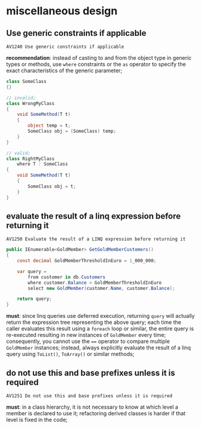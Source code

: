 # miscellaneous design

## Use generic constraints if applicable

`AV1240 Use generic constraints if applicable`

**recommendation**: instead of casting to and from the object type in generic
types or methods, use `where` constraints or the `as` operator to specify the
exact characteristics of the generic parameter;

```csharp
class SomeClass
{}

// invalid;
class WrongMyClass
{
    void SomeMethod(T t)
    {
        object temp = t;
        SomeClass obj = (SomeClass) temp;
    }
}

// valid;
class RightMyClass
    where T : SomeClass
{
    void SomeMethod(T t)
    {
        SomeClass obj = t;
    }
}
```

## evaluate the result of a linq expression before returning it

`AV1250 Evaluate the result of a LINQ expression before returning it`

```csharp
public IEnumerable<GoldMember> GetGoldMemberCustomers()
{
    const decimal GoldMemberThresholdInEuro = 1_000_000;

    var query =
        from customer in db.Customers
        where customer.Balance > GoldMemberThresholdInEuro
        select new GoldMember(customer.Name, customer.Balance);

    return query;
}
```

**must**: since linq queries use deferred execution, returning `query` will
actually return the expression tree representing the above query; each time the
caller evaluates this result using a `foreach` loop or similar, the entire query
is re-executed resulting in new instances of `GoldMember` every time;
consequently, you cannot use the `==` operator to compare multiple `GoldMember`
instances; instead, always explicitly evaluate the result of a linq query using
`ToList()`, `ToArray()` or similar methods;

## do not use this and base prefixes unless it is required

`AV1251 Do not use this and base prefixes unless it is required`

**must**: in a class hierarchy, it is not necessary to know at which level a
member is declared to use it; refactoring derived classes is harder if that level
is fixed in the code;
